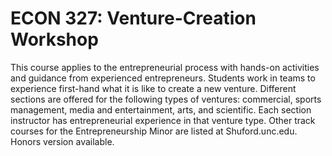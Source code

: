 # ECON 327: Venture-Creation Workshop

This course applies to the entrepreneurial process with hands-on activities and guidance from experienced entrepreneurs. Students work in teams to experience first-hand what it is like to create a new venture. Different sections are offered for the following types of ventures: commercial, sports management, media and entertainment, arts, and scientific. Each section instructor has entrepreneurial experience in that venture type. Other track courses for the Entrepreneurship Minor are listed at Shuford.unc.edu. Honors version available.